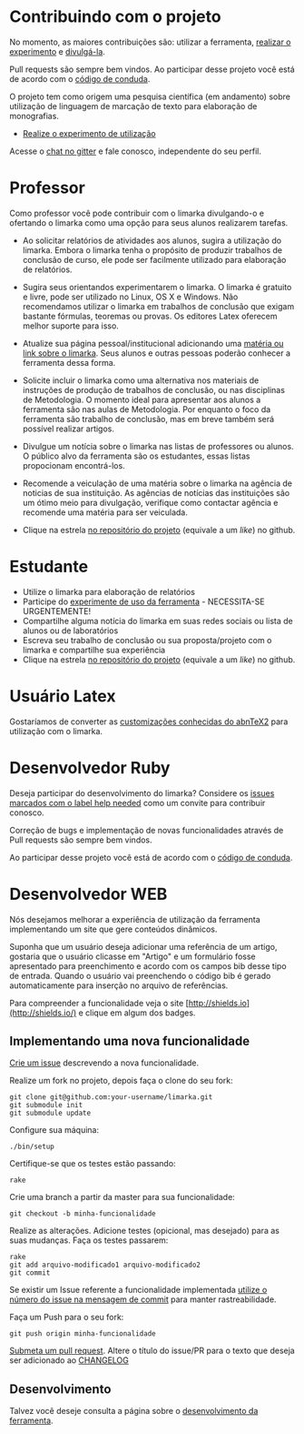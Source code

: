 # Contribuindo com o projeto

No momento, as maiores contribuições são: utilizar a ferramenta, [realizar o experimento]
e [divulgá-la](https://github.com/abntex/limarka/wiki/Imprensa).

[realizar o experimento]: https://github.com/abntex/limarka/wiki/Experimentos

Pull requests são sempre bem vindos. Ao participar desse projeto você está de
acordo com o [código de conduda].

O projeto tem como origem uma pesquisa científica (em andamento) sobre utilização de linguagem de marcação de texto para elaboração de monografias.

- [Realize o experimento de utilização](https://github.com/abntex/limarka/wiki/Experimentos)

Acesse o [chat no gitter](http://gitter.im/abntex/limarka) e fale conosco, independente do seu perfil.

# Professor

Como professor você pode contribuir com o limarka divulgando-o e ofertando o limarka como uma opção para seus alunos realizarem tarefas.

- Ao solicitar relatórios de atividades aos alunos, sugira a utilização do limarka. Embora o limarka tenha o propósito de produzir trabalhos de conclusão de curso, ele pode ser facilmente utilizado para elaboração de relatórios.

- Sugira seus orientandos experimentarem o limarka. O limarka é gratuito e livre, pode ser utilizado no Linux, OS X e Windows. Não recomendamos utilizar o limarka em trabalhos de conclusão que exigam bastante fórmulas, teoremas ou provas. Os editores Latex oferecem melhor suporte para isso.

- Atualize sua página pessoal/institucional adicionando uma [matéria ou link sobre o limarka](https://github.com/abntex/limarka/wiki/Imprensa). Seus alunos e outras pessoas poderão conhecer a ferramenta dessa forma.

- Solicite incluir o limarka como uma alternativa nos materiais de instruções de produção de trabalhos de conclusão, ou nas disciplinas de Metodologia. O momento ideal para apresentar aos alunos a ferramenta são nas aulas de Metodologia. Por enquanto o foco da ferramenta são trabalho de conclusão, mas em breve também será possível realizar artigos.

- Divulgue um notícia sobre o limarka nas listas de professores ou alunos. O público alvo da ferramenta são os estudantes, essas listas propocionam encontrá-los.

- Recomende a veiculação de uma matéria sobre o limarka na agência de noticias de sua instituição. As agências de notícias das instituições são um ótimo meio para divulgação, verifique como contactar agência e recomende uma matéria para ser veiculada.

- Clique na estrela [no repositório do projeto](https://github.com/abntex/limarka) (equivale a um *like*) no github.

# Estudante

- Utilize o limarka para elaboração de relatórios
- Participe do [experimente de uso da ferramenta](https://github.com/abntex/limarka/wiki/Experimentos) - NECESSITA-SE URGENTEMENTE!
- Compartilhe alguma notícia do limarka em suas redes sociais ou lista de alunos ou de laboratórios
- Escreva seu trabalho de conclusão ou sua proposta/projeto com o limarka e compartilhe sua experiência
- Clique na estrela [no repositório do projeto](https://github.com/abntex/limarka) (equivale a um *like*) no github.

# Usuário Latex

Gostaríamos de converter as [customizações conhecidas do abnTeX2](https://github.com/abntex/abntex2/wiki/CustomizacoesConhecidas) para utilização com o limarka.

# Desenvolvedor Ruby

Deseja participar do desenvolvimento do limarka? Considere os [issues marcados com o label help needed](https://github.com/abntex/limarka/labels/help%20wanted) como um convite para contribuir conosco.

Correção de bugs e implementação de novas funcionalidades através de Pull requests são sempre bem vindos.

Ao participar desse projeto você está de acordo com o [código de conduda].

[código de conduda]: https://github.com/abntex/limarka/blob/master/CODE_OF_CONDUCT.md

# Desenvolvedor WEB

Nós desejamos melhorar a experiência de utilização da ferramenta implementando
um site que gere conteúdos dinâmicos.

Suponha que um usuário deseja adicionar uma referência de um artigo, gostaria
que o usuário clicasse em "Artigo" e um formulário fosse apresentado para
preenchimento e acordo com os campos bib desse tipo de entrada. Quando o usuário
vai preenchendo o código bib é gerado automaticamente para inserção no arquivo
de referências.

Para compreender a funcionalidade veja o site [http://shields.io](http://shields.io/) e clique em algum dos badges.


## Implementando uma nova funcionalidade

[Crie um issue](https://github.com/abntex/limarka/issues/new) descrevendo a nova funcionalidade.

Realize um fork no projeto, depois faça o clone do seu fork:

    git clone git@github.com:your-username/limarka.git
    git submodule init
    git submodule update

Configure sua máquina:

    ./bin/setup

Certifique-se que os testes estão passando:

    rake

Crie uma branch a partir da master para sua funcionalidade:

    git checkout -b minha-funcionalidade

Realize as alterações. Adicione testes (opicional, mas desejado) para as suas mudanças. Faça os testes passarem:

    rake
    git add arquivo-modificado1 arquivo-modificado2
    git commit

Se existir um Issue referente a funcionalidade implementada [utilize o número do issue na mensagem de commit](https://help.github.com/articles/closing-issues-via-commit-messages/) para manter rastreabilidade.

Faça um Push para o seu fork:

    git push origin minha-funcionalidade

[Submeta um pull request](https://github.com/abntex/limarka/compare/). Altere o título do issue/PR para o texto que deseja ser adicionado ao [CHANGELOG](https://github.com/abntex/limarka/blob/master/CHANGELOG.md)

## Desenvolvimento

Talvez você deseje consulta a página sobre o [desenvolvimento da ferramenta](https://github.com/abntex/limarka/wiki/Desenvolvimento).
